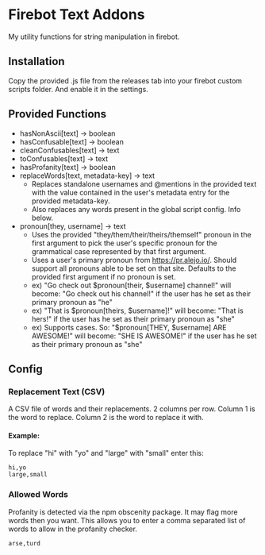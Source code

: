 # Firebot Text Addons

My utility functions for string manipulation in firebot.

## Installation

Copy the provided .js file from the releases tab into your firebot custom scripts folder. And enable it in the settings.

## Provided Functions

- hasNonAscii[text] -> boolean
- hasConfusable[text] -> boolean
- cleanConfusables[text] -> text
- toConfusables[text] -> text
- hasProfanity[text] -> boolean
- replaceWords[text, metadata-key] -> text
  - Replaces standalone usernames and @mentions in the provided text with the value contained in the user's metadata entry for the provided metadata-key.
  - Also replaces any words present in the global script config. Info below.
- pronoun[they, username] -> text
  - Uses the provided "they/them/their/theirs/themself" pronoun in the first argument to pick the user's specific pronoun for the grammatical case represented by that first argument.
  - Uses a user's primary pronoun from https://pr.alejo.io/. Should support all pronouns able to be set on that site. Defaults to the provided first argument if no pronoun is set.
  - ex) "Go check out $pronoun[their, $username] channel!" will become: "Go check out his channel!" if the user has he set as their primary pronoun as "he"
  - ex) "That is $pronoun[theirs, $username]!" will become: "That is hers!" if the user has he set as their primary pronoun as "she"
  - ex) Supports cases. So: "$pronoun[THEY, $username] ARE AWESOME!" will become: "SHE IS AWESOME!" if the user has he set as their primary pronoun as "she"

## Config

### Replacement Text (CSV)

A CSV file of words and their replacements. 2 columns per row. Column 1 is the word to replace. Column 2 is the word to replace it with.

#### Example:

To replace "hi" with "yo" and "large" with "small" enter this:

```
hi,yo
large,small
```

### Allowed Words

Profanity is detected via the npm obscenity package. It may flag more words then you want. This allows you to enter a comma separated list of words to allow in the profanity checker.

```
arse,turd
```
